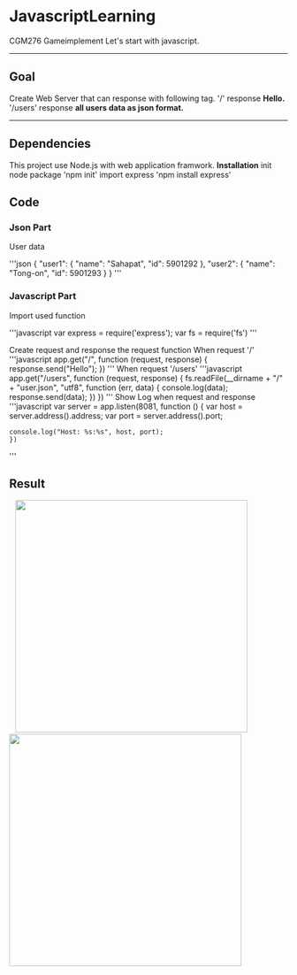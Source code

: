 # JavascriptLearning
CGM276 Gameimplement Let's start with javascript.

<hr>

## Goal
Create Web Server that can response with following tag.
'/' response <b>Hello.</b>
'/users' response <b> all users data as json format.</b>

<hr>

## Dependencies
This project use Node.js with web application framwork.
<b> Installation</b>
init node package
'npm init'
import express
'npm install express'

## Code

### Json Part
User data

'''json
{
    "user1": {
        "name": "Sahapat",
        "id": 5901292
    },
    "user2": {
        "name": "Tong-on",
        "id": 5901293
    }
}
'''

### Javascript Part

Import used function

'''javascript
    var express = require('express');
    var fs = require('fs')
'''

Create request and response the request function
When request '/'
'''javascript
    app.get("/", function (request, response) {
    response.send("Hello");
    })
'''
When request '/users'
'''javascript
    app.get("/users", function (request, response) {
    fs.readFile(__dirname + "/" + "user.json", "utf8", function (err, data) {
        console.log(data);
        response.send(data);
    })
    })
'''
Show Log when request and response
'''javascript
    var server = app.listen(8081, function () {
    var host = server.address().address;
    var port = server.address().port;

    console.log("Host: %s:%s", host, port);
    })
'''

## Result

<p float="left">
    &ensp;
    <img src="https://github.com/Sahapat/JavascriptLearning/blob/master/DescriptionImages/ServerResponse_1.PNG" width="420"/>
    &emsp;
    <img src="https://github.com/Sahapat/JavascriptLearning/blob/master/DescriptionImages/ServerResponse_2.PNG" width="420"/>
</p>

